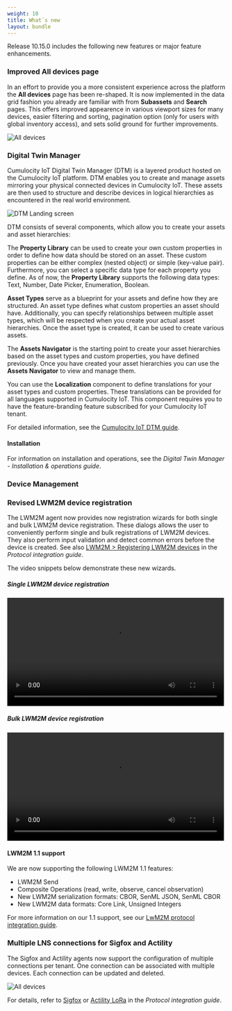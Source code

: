 ```yaml
---
weight: 10
title: What´s new
layout: bundle
---
```


Release 10.15.0 includes the following new features or major feature enhancements.

### Improved All devices page

In an effort to provide you a more consistent experience across the platform the **All devices** page has been re-shaped. It is now implemented in the data grid fashion you already are familiar with from **Subassets** and **Search** pages. This offers improved appearence in various viewport sizes for many devices, easier filtering and sorting, pagination option (only for users with global inventory access), and sets solid ground for further improvements.

![All devices](/images/release-notes/devmgmt-devices-alldevices.png)

### Digital Twin Manager

Cumulocity IoT Digital Twin Manager (DTM) is a layered product hosted on the Cumulocity IoT platform. DTM enables you to create and manage assets mirroring your physical connected devices in Cumulocity IoT. These assets are then used to structure and describe devices in logical hierarchies as encountered in the real world environment.

![DTM Landing screen](/images/dtm/landing-screen-dtm.png)

DTM consists of several components, which allow you to create your assets and asset hierarchies:

The **Property Library** can be used to create your own custom properties in order to define how data should be stored on an asset. These custom properties can be either complex (nested object) or simple (key-value pair). Furthermore, you can select a specific data type for each property you define. As of now, the **Property Library** supports the following data types: Text, Number, Date Picker, Enumeration, Boolean.

**Asset Types** serve as a blueprint for your assets and define how they are structured. An asset type defines what custom properties an asset should have. Additionally, you can specify relationships between multiple asset types, which will be respected when you create your actual asset hierarchies. Once the asset type is created, it can be used to create various assets.

The **Assets Navigator** is the starting point to create your asset hierarchies based on the asset types and custom properties, you have defined previously. Once you have created your asset hierarchies you can use the **Assets Navigator** to view and manage them.

You can use the **Localization** component to define translations for your asset types and custom properties. These translations can be provided for all languages supported in Cumulocity IoT. This component requires you to have the feature-branding feature subscribed for your Cumulocity IoT tenant.

For detailed information, see the [Cumulocity IoT DTM guide](/guides/dtm/#overview).

#### Installation

For information on installation and operations, see the *Digital Twin Manager -  Installation & operations guide*.

### Device Management
### Revised LWM2M device registration

The LWM2M agent now provides now registration wizards for both single and bulk LWM2M device registration. These dialogs allows the user to conveniently perform single and bulk registrations of LWM2M devices. They also perform input validation and detect common errors before the device is created. See also [LWM2M > Registering LWM2M devices](https://cumulocity.com/guides/protocol-integration/lwm2m/##register-device) in the *Protocol integration guide*.

The video snippets below demonstrate these new wizards.

##### Single LWM2M device registration
<video width="99%" controls>
  <source src="/images/release-notes/lwm2m-reg.mp4" type="video/mp4" />
</video>

##### Bulk LWM2M device registration
<video width="99%" controls>
  <source src="/images/release-notes/lwm2m-bulk-reg.mp4" type="video/mp4" />
</video>

#### LWM2M 1.1 support

We are now supporting the following LWM2M 1.1 features:

- LWM2M Send
- Composite Operations (read, write, observe, cancel observation)
- New LWM2M serialization formats: CBOR, SenML JSON, SenML CBOR
- New LWM2M data formats: Core Link, Unsigned Integers

For more information on our 1.1 support, see our [LwM2M protocol integration guide](https://cumulocity.com/guides/protocol-integration/lwm2m/).

### Multiple LNS connections for Sigfox and Actility

The Sigfox and Actility agents now support the configuration of multiple connections per tenant. One connection can be associated with multiple devices. Each connection can be updated and deleted.

![All devices](/images/release-notes/multiple_lns_connection.png)

For details, refer to [Sigfox](https://cumulocity.com/guides/protocol-integration/sigfox) or [Actility LoRa](https://cumulocity.com/guides/protocol-integration/lora-actility) in the *Protocol integration guide*.
